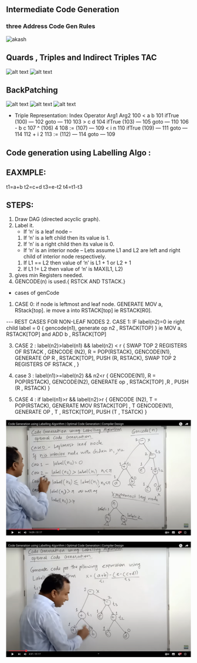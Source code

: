 ## Intermediate Code Generation 

### three Address Code Gen Rules 
![akash](<Screenshot 2025-04-08 at 10.44.16 PM.png>)

## Quards , Triples and Indirect Triples TAC
![alt text](<Screenshot 2025-04-08 at 10.53.35 PM.png>) 
![alt text](<Screenshot 2025-04-08 at 10.53.52 PM.png>)

## BackPatching 
![alt text](<Screenshot 2025-04-08 at 11.18.25 PM.png>)
![alt text](<Screenshot 2025-04-08 at 11.39.22 PM.png>)
![alt text](<Screenshot 2025-04-09 at 12.05.08 AM.png>)
- Triple Representation: Index		            Operator	Arg1	Arg2
                        100	                    <	a	b
       	                101	                    ifTrue	(100)	—
	                    102	                    goto	—	110
	                    103	                    >	c	d
	                    104	                    ifTrue	(103)	—
	                    105	                    goto	—	110
	                    106	                    -	b	c
	                    107	                    ^	(106)	4
	                    108	                    :=	(107)	—
	                    109	                    <	i	n
	                    110	                    ifTrue	(109)	—
	                    111	                    goto	—	114
	                    112                 +	i	2
	                    113	                    :=	(112)	—
	                    114	                    goto	—	109



## Code generation using Labelling Algo :
EAXMPLE:
---
t1=a+b
t2=c+d
t3=e-t2
t4=t1-t3

STEPS:
---
1. Draw DAG (directed acyclic graph).
2. Label it. 
	- If ‘n’ is a leaf node –
	1. If ‘n’ is a left child then its value is 1.
	2. If ‘n’ is a right child then its value is 0.
	- If ‘n’ is an interior node – Lets assume L1 and L2 are left and right child of interior node respectively.
	1. If L1 == L2 then value of ‘n’ is L1 + 1 or L2 + 1
	2. If L1 != L2 then value of ‘n’ is MAX(L1, L2)
3. gives min Registers needed.
4. GENCODE(n) is used.{ RSTCK AND TSTACK.}
- cases of genCode
1. CASE 0: if node is leftmost and leaf node.
GENERATE MOV a, RStack[top].
ie move a into RSTACK[top] ie RSTACK[R0].

--- REST CASES FOR NON-LEAF NODES
2. CASE 1:  IF label(n2)=0 ie right child label = 0
{
	gencode(n1),
	generate op n2 , RSTACK(TOP)
}
ie MOV a, RSTACK[TOP]
and ADD b , RSTACK[TOP]

3. CASE 2 :  label(n2)>label(n1)  && label(n2) < r
{
	SWAP TOP 2 REGISTERS OF RSTACK ,
	GENCODE (N2),
	R = POP(RSTACK),
	GENCODE(N1),
	GENERATE OP R , RSTACK[TOP],
	PUSH (R, RSTACK),
	SWAP TOP 2 REGISTERS OF RSTACK ,
}

4. case 3 : label(n1)>=label(n2) && n2<r
{
	GENCODE(N1),
	R = POP(RSTACK),
	GENCODE(N2),
	GENERATE op , RSTACK[TOP] ,R ,
	PUSH (R , RSTACK)
}

5. CASE 4 : if label(n1)>r && label(n2)>r
{
	GENCODE (N2),
	T = POP(RSTACK),
	GENERATE MOV RSTACK[TOP] , T
	GENCODE(N1),
	GENERATE OP , T , RSTCK[TOP],
	PUSH (T , TSATCK)
}

![alt text](image-1.png)

![alt text](image.png)